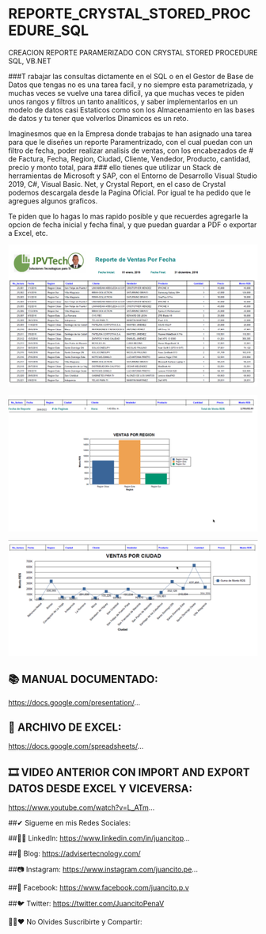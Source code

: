 # REPORTE_CRYSTAL_STORED_PROCEDURE_SQL
CREACION REPORTE PARAMERIZADO CON CRYSTAL STORED PROCEDURE SQL, VB.NET

###T rabajar las consultas dictamente en el SQL o en el Gestor de Base de Datos que tengas no es una tarea facil, y no siempre esta parametrizada, y muchas veces se vuelve una tarea dificil, ya que muchas veces te piden unos rangos y filtros un tanto analiticos, y saber implementarlos en un modelo de datos casi Estaticos como son los Almacenamiento en las bases de datos y tu tener que volverlos Dinamicos es un reto.

Imaginesmos que en la  Empresa donde trabajas te han asignado una tarea para que le diseñes un reporte Paramentrizado, con el cual puedan con un filtro de fecha,      poder realizar analisis de ventas, con los encabezados de # de Factura, Fecha, Region, Ciudad, Cliente, Vendedor, Producto,  cantidad, precio y monto total, para ### ello tienes que utilizar un Stack de  herramientas de Microsoft y SAP, con el Entorno  de Desarrollo Visual Studio 2019, C#, Visual Basic. Net, y Crystal Report, en el caso de Crystal podemos descargala desde la Pagina Oficial. Por igual te ha pedido que le agregues algunos graficos. 

Te piden que lo hagas lo mas rapido posible y que recuerdes agregarle la opcion de fecha inicial y fecha final, y que puedan guardar a PDF o exportar a Excel, etc. 

![ ](REPORTE1.png)

![ ](REPORTE2.png)

![ ](REPORTE3.png)


## 📚 MANUAL DOCUMENTADO:
https://docs.google.com/presentation/...

## 📝 ARCHIVO DE EXCEL:
https://docs.google.com/spreadsheets/...

## 🎞 VIDEO ANTERIOR CON IMPORT  AND EXPORT DATOS DESDE EXCEL Y VICEVERSA:
https://www.youtube.com/watch?v=L_ATm...

##✔ Sigueme en mis Redes Sociales:

##👨‍💼 LinkedIn: https://www.linkedin.com/in/juancitop...

##📰 Blog: https://advisertecnology.com/

##📷 Instagram: https://www.instagram.com/juancito.pe...

##📑 Facebook: https://www.facebook.com/juancito.p.v​

##🐦 Twitter: https://twitter.com/JuancitoPenaV​


💚😍❤ No Olvides Suscribirte y Compartir:
